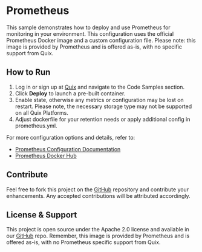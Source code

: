 # Prometheus

This sample demonstrates how to deploy and use Prometheus for monitoring in your environment. This configuration uses the official Prometheus Docker image and a custom configuration file. Please note: this image is provided by Prometheus and is offered as-is, with no specific support from Quix.

## How to Run

1. Log in or sign up at [Quix](https://portal.platform.quix.io/signup?xlink=github) and navigate to the Code Samples section.
2. Click **Deploy** to launch a pre-built container.
3. Enable state, otherwise any metrics or configuration may be lost on restart. Please note, the necessary storage type may not be supported on all Quix Platforms.
4. Adjust dockerfile for your retention needs or apply additional config in prometheus.yml.

For more configuration options and details, refer to:

- [Prometheus Configuration Documentation](https://prometheus.io/docs/prometheus/latest/configuration/configuration/)
- [Prometheus Docker Hub](https://hub.docker.com/r/prom/prometheus)

## Contribute

Feel free to fork this project on the [GitHub](https://github.com/quixio/quix-samples) repository and contribute your enhancements. Any accepted contributions will be attributed accordingly.

## License & Support

This project is open source under the Apache 2.0 license and available in our [GitHub](https://github.com/quixio/quix-samples) repo. Remember, this image is provided by Prometheus and is offered as-is, with no Prometheus specific support from Quix.

